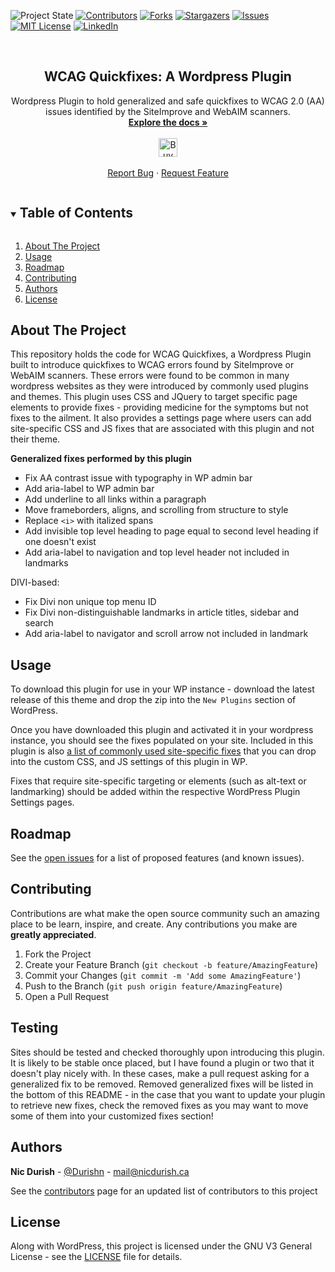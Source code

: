 <!-- To change the stability level, replace 'stable' with 'stable', 'unstable', 'experimental', or 'deprecated'-->
![Project State][stable-shield]
[![Contributors][contributors-shield]][contributors-url]
[![Forks][forks-shield]][forks-url]
[![Stargazers][stars-shield]][stars-url]
[![Issues][issues-shield]][issues-url]
[![MIT License][license-shield]][license-url]
[![LinkedIn][linkedin-shield]][linkedin-url]



<!-- PROJECT LOGO -->
<br />
<p align="center">

  <h2 align="center">WCAG Quickfixes: A Wordpress Plugin</h2>

  <p align="center">
    Wordpress Plugin to hold generalized and safe quickfixes to WCAG 2.0 (AA) issues identified by the SiteImprove and WebAIM scanners.
    <br />
    <a href="https://github.com/Durishn/WPPlugin_WCAGQuickfixes/wiki"><strong>Explore the docs »</strong></a>
    <br />
    <br />
    <a href='https://www.buymeacoffee.com/nicdurish' target='_blank' style='margin-top:50px;'><img height='30' src='https://az743702.vo.msecnd.net/cdn/kofi1.png?v=0' border='0' alt='Buy Me a Coffee' /></a>
    <br />
    <br/ >
    <a href="https://github.com/Durishn/WPPlugin_WCAGQuickfixes/issues">Report Bug</a>
    ·
    <a href="https://github.com/Durishn/WPPlugin_WCAGQuickfixes/issues">Request Feature</a>
  </p>
</p>



<!-- TABLE OF CONTENTS -->
<details open="open">
  <summary><h2 style="display: inline-block">Table of Contents</h2></summary>
  <ol>
    <li><a href="#about-the-project">About The Project</a></li>
    <li><a href="#usage">Usage</a></li>
    <li><a href="#roadmap">Roadmap</a></li>
    <li><a href="#contributing">Contributing</a></li>
    <li><a href="#authors">Authors</a></li>
    <li><a href="#license">License</a></li>
  </ol>
</details>



<!-- ABOUT THE PROJECT -->
## About The Project

This repository holds the code for WCAG Quickfixes, a Wordpress Plugin built to introduce quickfixes to WCAG errors found by SiteImprove or WebAIM scanners. These errors were found to be common in many wordpress websites as they were introduced by commonly used plugins and themes. This plugin uses CSS and JQuery to target specific page elements to provide fixes - providing medicine for the symptoms but not fixes to the ailment. It also provides a settings page where users can add site-specific CSS and JS fixes that are associated with this plugin and not their theme.

**Generalized fixes performed by this plugin**
- Fix AA contrast issue with typography in WP admin bar
- Add aria-label to WP admin bar
- Add underline to all links within a paragraph
- Move frameborders, aligns, and scrolling from structure to style
- Replace `<i>` with italized spans
- Add invisible top level heading to page equal to second level heading if one doesn't exist
- Add aria-label to navigation and top level header not included in landmarks

DIVI-based:
- Fix Divi non unique top menu ID
- Fix Divi non-distinguishable landmarks in article titles, sidebar and search
- Add aria-label to navigator and scroll arrow not included in landmark

<!-- USAGE EXAMPLES -->
## Usage

To download this plugin for use in your WP instance - download the latest release of this theme and drop the zip into the `New Plugins` section of WordPress.

Once you have downloaded this plugin and activated it in your wordpress instance, you should see the fixes populated on your site. Included in this plugin is also [a list of commonly used site-specific fixes](https://github.com/Guelph-Digital-Service/gds-wcag-quickfixes/blob/master/docs/example.md) that you can drop into the custom CSS, and JS settings of this plugin in WP.

Fixes that require site-specific targeting or elements (such as alt-text or landmarking) should be added within the respective WordPress Plugin Settings pages.


<!-- ROADMAP -->
## Roadmap

See the [open issues](https://github.com/Durishn/WPPlugin_WCAGQuickfixes/issues) for a list of proposed features (and known issues).


<!-- CONTRIBUTING -->
## Contributing

Contributions are what make the open source community such an amazing place to be learn, inspire, and create. Any contributions you make are **greatly appreciated**.

1. Fork the Project
2. Create your Feature Branch (`git checkout -b feature/AmazingFeature`)
3. Commit your Changes (`git commit -m 'Add some AmazingFeature'`)
4. Push to the Branch (`git push origin feature/AmazingFeature`)
5. Open a Pull Request

## Testing
Sites should be tested and checked thoroughly upon introducing this plugin. It is likely to be stable once placed, but I have found a plugin or two that it doesn't play nicely with. In these cases, make a pull request asking for a generalized fix to be removed. Removed generalized fixes will be listed in the bottom of this README - in the case that you want to update your plugin to retrieve new fixes, check the removed fixes as you may want to move some of them into your customized fixes section!

<!-- Authors -->
## Authors
**Nic Durish** - [@Durishn](https://twitter.com/Durishn) - [mail@nicdurish.ca](mailto:mail@nicdurish.ca)

See the [contributors](https://github.com/Durishn/WPPlugin_WCAGQuickfixes/contributors) page for an updated list of contributors to this project



<!-- LICENSE -->
## License
Along with WordPress, this project is licensed under the GNU V3 General License - see the [LICENSE](LICENSE) file for details.



<!-- MARKDOWN LINKS & IMAGES -->
<!-- https://www.markdownguide.org/basic-syntax/#reference-style-links -->


[stable-shield]: https://img.shields.io/badge/stability-stable-green.svg
[unstable-shield]: https://img.shields.io/badge/stability-unstable-yellow.svg
[deprecated-shield]: https://img.shields.io/badge/stability-deprecated-orange.svg
[experimental-shield]: https://img.shields.io/badge/stability-experimental-red.svg

[contributors-shield]: https://img.shields.io/github/contributors/Durishn/WPPlugin_WCAGQuickfixes.svg
[contributors-url]: https://github.com/Durishn/WPPlugin_WCAGQuickfixes/graphs/contributors
[forks-shield]: https://img.shields.io/github/forks/Durishn/WPPlugin_WCAGQuickfixes.svg
[forks-url]: https://github.com/Durishn/WPPlugin_WCAGQuickfixes/network/members
[stars-shield]: https://img.shields.io/github/stars/Durishn/WPPlugin_WCAGQuickfixes.svg
[stars-url]: https://github.com/Durishn/WPPlugin_WCAGQuickfixes/stargazers
[issues-shield]: https://img.shields.io/github/issues/Durishn/WPPlugin_WCAGQuickfixes.svg
[issues-url]: https://github.com/Durishn/WPPlugin_WCAGQuickfixes/issues
[license-shield]: https://img.shields.io/github/license/Durishn/WPPlugin_WCAGQuickfixes.svg
[license-url]: https://github.com/Durishn/WPPlugin_WCAGQuickfixes/blob/master/LICENSE
[linkedin-shield]: https://img.shields.io/badge/-Github-black.svg?logo=github&colorB=555
[linkedin-url]: https://github.com/Durishn
[product-screenshot]: docs/images/screenshot.png
